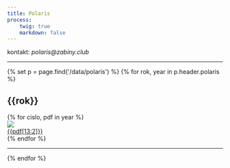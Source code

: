 ```yaml
---
title: Polaris
process:
    twig: true
    markdown: false
---
```

<p>kontakt: <em>polaris@zabiny.club</em></p>
<hr>
{% set p = page.find('/data/polaris') %}
{% for rok, year in p.header.polaris %}
    <section>
    <h2>{{rok}}</h2>
    <div class="row">
        {% for cislo, pdf in year %}
            <div class="col-sm-6 col-md-3 col-lg-2"> 
                <div class="polaris--outerDiv">
                    <div class="polaris--innerDiv">
                        <a href="/data/polaris/{{rok}}/{{pdf}}" target="_blank">
                            <img src="/data/polaris/{{rok}}/{{pdf}}.jpg">
                            <div class="polaris--title"> 
                                {{pdf[13:2]}}
                            </div>
                        </a> 
                    </div>
                </div>
            </div>
        {% endfor %}
    </div>
    </section>
    <hr>
{% endfor %}
